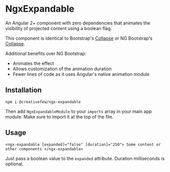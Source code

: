 # NgxExpandable

An Angular 2+ component with zero dependencies that animates the visibility of projected content using a boolean flag.

This component is identical to Bootstrap's [Collapse](https://getbootstrap.com/docs/4.0/components/collapse/#content) or NG Bootstrap's [Collapse](https://ng-bootstrap.github.io/#/components/collapse/examples).

Additional benefits over NG Bootstrap:

* Animates the effect
* Allows customization of the animation duration
* Fewer lines of code as it uses Angular's native animation module

## Installation

`npm i @creativefew/ngx-expandable`

Then add `NgxExpandableModule` to your `imports` array in your main app module.  Make sure to import it at the top of the file.

## Usage

`<ngx-expandable [expanded]="false" [duration]="250"> Some content or other components </ngx-expandable>`

Just pass a boolean value to the `expanded` attribute.  Duration milliseconds is optional.
